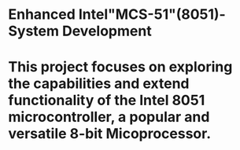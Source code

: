 # Enhanced Intel"MCS-51"(8051)-System Development

# This project focuses on exploring the capabilities and extend functionality of the Intel 8051 microcontroller, a popular and versatile 8-bit Micoprocessor.
